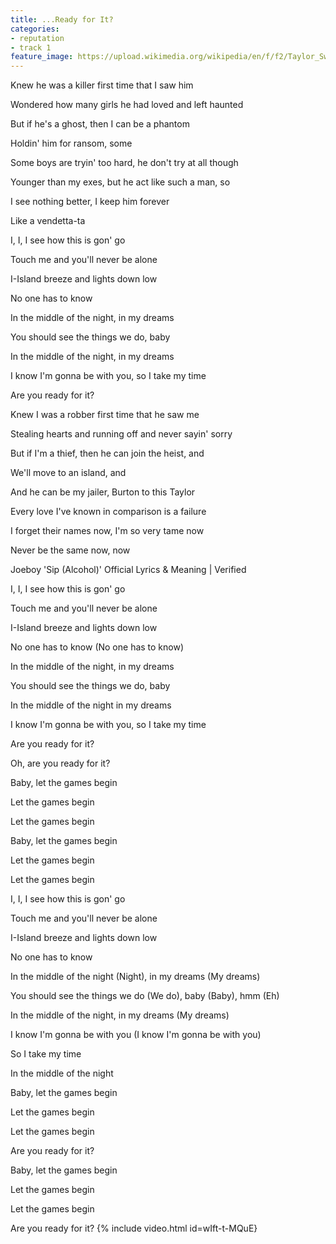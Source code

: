 ```yaml
---
title: ...Ready for It?
categories:
- reputation
- track 1
feature_image: https://upload.wikimedia.org/wikipedia/en/f/f2/Taylor_Swift_-_Reputation.png
--- 
```

Knew he was a killer first time that I saw him

Wondered how many girls he had loved and left haunted

But if he's a ghost, then I can be a phantom

Holdin' him for ransom, some

Some boys are tryin' too hard, he don't try at all though

Younger than my exes, but he act like such a man, so

I see nothing better, I keep him forever

Like a vendetta-ta

I, I, I see how this is gon' go

Touch me and you'll never be alone

I-Island breeze and lights down low

No one has to know

In the middle of the night, in my dreams

You should see the things we do, baby

In the middle of the night, in my dreams

I know I'm gonna be with you, so I take my time

Are you ready for it?

Knew I was a robber first time that he saw me

Stealing hearts and running off and never sayin' sorry

But if I'm a thief, then he can join the heist, and

We'll move to an island, and

And he can be my jailer, Burton to this Taylor

Every love I've known in comparison is a failure

I forget their names now, I'm so very tame now

Never be the same now, now

Joeboy 'Sip (Alcohol)' Official Lyrics & Meaning | Verified

I, I, I see how this is gon' go

Touch me and you'll never be alone

I-Island breeze and lights down low

No one has to know (No one has to know)

In the middle of the night, in my dreams

You should see the things we do, baby

In the middle of the night in my dreams

I know I'm gonna be with you, so I take my time

Are you ready for it?

Oh, are you ready for it?

Baby, let the games begin

Let the games begin

Let the games begin

Baby, let the games begin

Let the games begin

Let the games begin

I, I, I see how this is gon' go

Touch me and you'll never be alone

I-Island breeze and lights down low

No one has to know

In the middle of the night (Night), in my dreams (My dreams)

You should see the things we do (We do), baby (Baby), hmm (Eh)

In the middle of the night, in my dreams (My dreams)

I know I'm gonna be with you (I know I'm gonna be with you)

So I take my time

In the middle of the night

Baby, let the games begin

Let the games begin

Let the games begin

Are you ready for it?

Baby, let the games begin

Let the games begin

Let the games begin

Are you ready for it?
{% include video.html id=wIft-t-MQuE}